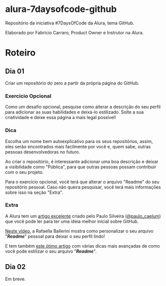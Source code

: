 # alura-7daysofcode-github
Repositório da iniciativa #7DaysOfCode da Alura, tema GitHub.

Elaborado por Fabrício Carraro, Product Owner e Instrutor na Alura.

# Roteiro

## Dia 01

Criar um repositório do zero a partir da própria página do GitHub.

### Exercício Opcional

Como um desafio opcional, pesquise como alterar a descrição do seu perfil para adicionar as suas habilidades e deixá-lo estilizado. Solte a sua criatividade e deixe essa página a mais legal possível!

### Dica

Escolha um nome bem autoexplicativo para os seus repositórios, assim, eles serão encontrados mais facilmente por você e, quem sabe, outras pessoas desenvolvedoras no futuro.

Ao criar o repositório, é interessante adicionar uma boa descrição e deixar a visibilidade como "Pública", para que outras pessoas possam contribuir com o seu projeto.

Para o exercício opcional, você terá que alterar o arquivo "Readme" do seu repositório pessoal. Caso não queira pesquisar, você terá mais informações sobre isso na seção "Extra".

### Extra

A Alura tem um [artigo excelente](https://www.alura.com.br/artigos/o-que-e-git-github) criado pelo Paulo Silveira ([@paulo_caelum](https://twitter.com/paulo_caelum)) que você pode ler para ter uma ideia melhor inicial sobre GitHub.

[Neste vídeo](https://www.youtube.com/watch?v=TsaLQAetPLU), a Rafaella Ballerini mostra como personalizar o seu arquivo "_**Readme**_" pessoal para deixar o seu perfil lindo!

E tem também [este ótimo artigo](https://www.alura.com.br/artigos/escrever-bom-readme) com várias dicas mais avançadas de como você pode estilizar o seu arquivo "_**Readme**_".

## Dia 02

Em breve.
